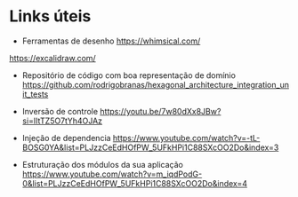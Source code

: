 # Links úteis

- Ferramentas de desenho
https://whimsical.com/

https://excalidraw.com/

- Repositório de código com boa representação de domínio
https://github.com/rodrigobranas/hexagonal_architecture_integration_unit_tests


- Inversão de controle
https://youtu.be/7w80dXx8JBw?si=lItTZ5O7tYh4OJAz

- Injeção de dependencia
https://www.youtube.com/watch?v=-tL-BOSG0YA&list=PLJzzCeEdHOfPW_5UFkHPi1C88SXcOO2Do&index=3

- Estruturação dos módulos da sua aplicação
https://www.youtube.com/watch?v=m_iqdPodG-0&list=PLJzzCeEdHOfPW_5UFkHPi1C88SXcOO2Do&index=4
